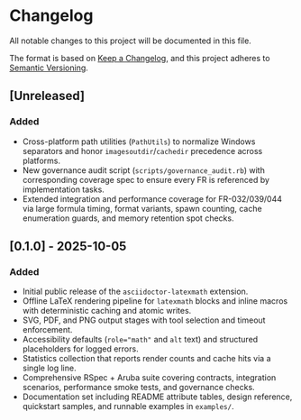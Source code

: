 # Changelog

All notable changes to this project will be documented in this file.

The format is based on [Keep a Changelog](https://keepachangelog.com/en/1.1.0/),
and this project adheres to [Semantic Versioning](https://semver.org/spec/v2.0.0.html).

## [Unreleased]
### Added
- Cross-platform path utilities (`PathUtils`) to normalize Windows separators and
  honor `imagesoutdir`/`cachedir` precedence across platforms.
- New governance audit script (`scripts/governance_audit.rb`) with corresponding
  coverage spec to ensure every FR is referenced by implementation tasks.
- Extended integration and performance coverage for FR-032/039/044 via large
  formula timing, format variants, spawn counting, cache enumeration guards, and
  memory retention spot checks.

## [0.1.0] - 2025-10-05
### Added
- Initial public release of the `asciidoctor-latexmath` extension.
- Offline LaTeX rendering pipeline for `latexmath` blocks and inline macros with
  deterministic caching and atomic writes.
- SVG, PDF, and PNG output stages with tool selection and timeout enforcement.
- Accessibility defaults (`role="math"` and `alt` text) and structured
  placeholders for logged errors.
- Statistics collection that reports render counts and cache hits via a single
  log line.
- Comprehensive RSpec + Aruba suite covering contracts, integration scenarios,
  performance smoke tests, and governance checks.
- Documentation set including README attribute tables, design reference,
  quickstart samples, and runnable examples in `examples/`.

